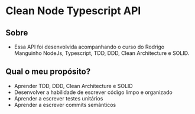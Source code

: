 # Clean Node Typescript API

## Sobre
- Essa API foi desenvolvida acompanhando o curso do Rodrigo Manguinho NodeJs, Typescript, TDD, DDD, Clean Architecture e SOLID.

## Qual o meu propósito?
- Aprender TDD, DDD, Clean Architecture e SOLID
- Desenvolver a habilidade de escrever código limpo e organizado
- Aprender a escrever testes unitários
- Aprender a escrever commits semânticos
